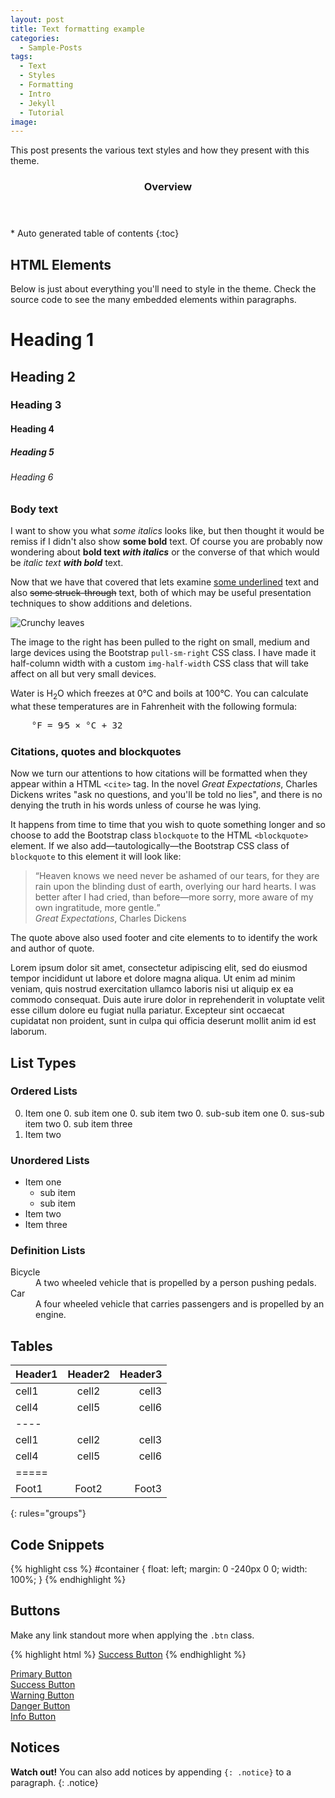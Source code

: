 ```yaml
---
layout: post
title: Text formatting example
categories:
  - Sample-Posts
tags:
  - Text
  - Styles
  - Formatting
  - Intro
  - Jekyll
  - Tutorial
image:
---
```


This post presents the various text styles and how they present with this theme. 

<!--end-of-excerpt-->

<section id="table-of-contents" class="toc">
  <header>
    <h3>Overview</h3>
  </header>
<div id="drawer" markdown="1">
*  Auto generated table of contents
{:toc}
</div>
</section><!-- /#table-of-contents -->

## HTML Elements

Below is just about everything you'll need to style in the theme. 
Check the source code to see the many embedded elements within paragraphs.

# Heading 1

## Heading 2

### Heading 3

#### Heading 4

##### Heading 5

###### Heading 6

### Body text

I want to show you what *some italics* looks like, but then thought
it would be remiss if I didn't also show **some bold** text. Of course you are
probably now wondering about **bold text _with italics_** or the converse of that
which would be *italic text __with bold__* text. 

Now that we have that covered that lets examine <u>some underlined</u> text
and also <strike>some struck-through</strike> text, both of which may be useful
presentation techniques to show additions and deletions.

<img class="img-half-width img-rounded pull-sm-right" 
    src="{{ '/images/crunchy-leaves-20151111-112903-1798.jpg' | prepend: site.baseurl | prepend: site.url }}" 
    alt="Crunchy leaves">
    

The image to the right has been pulled to the right on
small, medium and large devices using the
Bootstrap `pull-sm-right` CSS class. I have
made it half-column width with a custom `img-half-width` CSS class
that will take affect on all but very small devices.

Water is H<sub>2</sub>O which freezes at 0°C and boils at 100°C.
You can calculate what these temperatures are in Fahrenheit with the
following formula:

<pre>
    °F = 9⁄5 × °C + 32
</pre>      

### Citations, quotes and blockquotes

Now we turn our attentions to how citations will
be formatted when they appear within a HTML `<cite>` tag. In the
novel <cite>Great Expectations</cite>, Charles Dickens writes
"ask no questions, and you'll be told no lies", and there is no
denying the truth in his words unless of course he was lying. 

It happens from time to time that you wish to quote something longer
and so choose to add the Bootstrap class `blockquote` to
the HTML `<blockquote>` element. If we also add—tautologically—the Bootstrap
CSS class of `blockquote` to this element it will look like:

<blockquote class="blockquote">
<q>Heaven knows we need never be ashamed of our tears,
for they are rain upon the blinding dust of earth,
overlying our hard hearts. I was better after I had cried,
than before—more sorry, more aware of my own ingratitude, more gentle.</q>
<footer class="blockquote-footer"><cite>Great Expectations</cite>, Charles Dickens</footer>
</blockquote>

The quote above also used footer and cite elements to
to identify the work and author of quote.

Lorem ipsum dolor sit amet, consectetur adipiscing elit, sed do
eiusmod tempor incididunt ut labore et dolore magna aliqua. Ut
enim ad minim veniam, quis nostrud exercitation ullamco laboris
nisi ut aliquip ex ea commodo consequat. Duis aute irure dolor
in reprehenderit in voluptate velit esse cillum dolore eu fugiat
nulla pariatur. Excepteur sint occaecat cupidatat non proident,
sunt in culpa qui officia deserunt mollit anim id est laborum.

## List Types

### Ordered Lists

0. Item one
   0. sub item one
   0. sub item two
       0. sub-sub item one
       0. sus-sub item two
   0. sub item three
0. Item two

### Unordered Lists

* Item one
    * sub item
    * sub item
* Item two
* Item three

### Definition Lists

<dl>
  <dt>Bicycle</dt>
  <dd>A two wheeled vehicle that is propelled by a person pushing pedals.</dd>
  <dt>Car</dt>
  <dd>A four wheeled vehicle that carries passengers and is propelled by an engine.</dd>
</dl>


## Tables

| Header1 | Header2 | Header3 |
|:--------|:-------:|--------:|
| cell1   | cell2   | cell3   |
| cell4   | cell5   | cell6   |
|----
| cell1   | cell2   | cell3   |
| cell4   | cell5   | cell6   |
|=====
| Foot1   | Foot2   | Foot3
{: rules="groups"}

## Code Snippets

{% highlight css %}
#container {
  float: left;
  margin: 0 -240px 0 0;
  width: 100%;
}
{% endhighlight %}

## Buttons

Make any link standout more when applying the `.btn` class.

{% highlight html %}
<a href="#" class="btn btn-success">Success Button</a>
{% endhighlight %}

<div markdown="0"><a href="#" class="btn">Primary Button</a></div>
<div markdown="0"><a href="#" class="btn btn-success">Success Button</a></div>
<div markdown="0"><a href="#" class="btn btn-warning">Warning Button</a></div>
<div markdown="0"><a href="#" class="btn btn-danger">Danger Button</a></div>
<div markdown="0"><a href="#" class="btn btn-info">Info Button</a></div>

## Notices

**Watch out!** You can also add notices by appending `{: .notice}` to a paragraph.
{: .notice}

